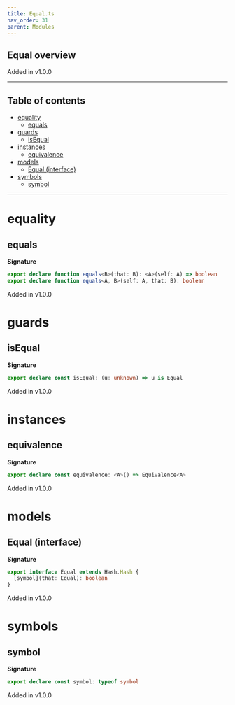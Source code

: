 ```yaml
---
title: Equal.ts
nav_order: 31
parent: Modules
---
```


## Equal overview

Added in v1.0.0

---

<h2 class="text-delta">Table of contents</h2>

- [equality](#equality)
  - [equals](#equals)
- [guards](#guards)
  - [isEqual](#isequal)
- [instances](#instances)
  - [equivalence](#equivalence)
- [models](#models)
  - [Equal (interface)](#equal-interface)
- [symbols](#symbols)
  - [symbol](#symbol)

---

# equality

## equals

**Signature**

```ts
export declare function equals<B>(that: B): <A>(self: A) => boolean
export declare function equals<A, B>(self: A, that: B): boolean
```

Added in v1.0.0

# guards

## isEqual

**Signature**

```ts
export declare const isEqual: (u: unknown) => u is Equal
```

Added in v1.0.0

# instances

## equivalence

**Signature**

```ts
export declare const equivalence: <A>() => Equivalence<A>
```

Added in v1.0.0

# models

## Equal (interface)

**Signature**

```ts
export interface Equal extends Hash.Hash {
  [symbol](that: Equal): boolean
}
```

Added in v1.0.0

# symbols

## symbol

**Signature**

```ts
export declare const symbol: typeof symbol
```

Added in v1.0.0
